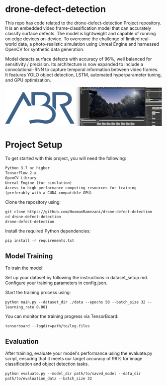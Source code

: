 # drone-defect-detection
This repo has code related to the drone-defect-detection Project repository. It is an embedded video frame-classification model that can accurately classify surface defects. The model is lightweight and capable of running on edge devices on-device. To overcome the challenge of limited real-world data, a photo-realistic simulation using Unreal Engine and harnessed OpenCV for synthetic data generation. 

Model detects surface defects with accuracy of 96%, well balanced for sensitivity / precision. Its architecture is now expanded to include a convolutional-RNN to capture temporal information between video frames. It features YOLO object detection, LSTM, automated hyperparameter tuning, and GPU optimization.

![](/imgs/img.png)


# Project Setup
To get started with this project, you will need the following:
```
Python 3.7 or higher
TensorFlow 2.x
OpenCV Library
Unreal Engine (for simulation)
Access to high-performance computing resources for training (preferably with a CUDA-compatible GPU)
```

Clone the repository using:
```
git clone https://github.com/HoomanRamezani/drone-defect-detection
cd drone-defect-detection
drone-defect-detection
```

Install the required Python dependencies:
```
pip install -r requirements.txt
```
## Model Training
To train the model:

Set up your dataset by following the instructions in dataset_setup.md.
Configure your training parameters in config.json.

Start the training process using:
```
python main.py --dataset_dir ./data --epochs 50 --batch_size 32 --learning_rate 0.001
```

You can monitor the training progress via TensorBoard:
```
tensorboard --logdir=path/to/log-files
```

## Evaluation
After training, evaluate your model's performance using the evaluate.py script, ensuring that it meets our target accuracy of 96% for image classification and object detection tasks.
```
python evaluate.py --model_dir path/to/saved_model --data_dir path/to/evaluation_data --batch_size 32
```

